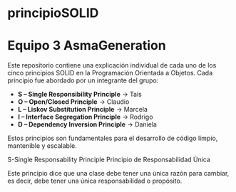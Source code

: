 # principioSOLID

# Equipo 3 AsmaGeneration
 
Este repositorio contiene una explicación individual de cada uno de los cinco principios SOLID en la Programación Orientada a Objetos. Cada principio fue abordado por un integrante del grupo:
 
- **S – Single Responsibility Principle** → Tais
- **O – Open/Closed Principle** → Claudio
- **L – Liskov Substitution Principle** → Marcela
- **I – Interface Segregation Principle** → Rodrigo
- **D – Dependency Inversion Principle** → Daniela
 
Estos principios son fundamentales para el desarrollo de código limpio, mantenible y escalable.

S-Single Responsability Principle
Principio de Responsabilidad Única

Este principio dice que una clase debe tener una única razón para cambiar, es decir, debe tener una única responsabilidad o propósito.
